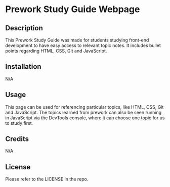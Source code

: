 # Prework Study Guide Webpage

## Description

This Prework Study Guide was made for students studying front-end development to have easy access to relevant topic notes. It includes bullet points regarding HTML, CSS, Git and JavaScript.

## Installation

N/A

## Usage

This page can be used for referencing particular topics, like HTML, CSS, Git and JavaScript. The topics learned from prework can also be seen running in JavaScript via the DevTools console, where it can choose one topic for us to study first.

## Credits

N/A

## License

Please refer to the LICENSE in the repo.
